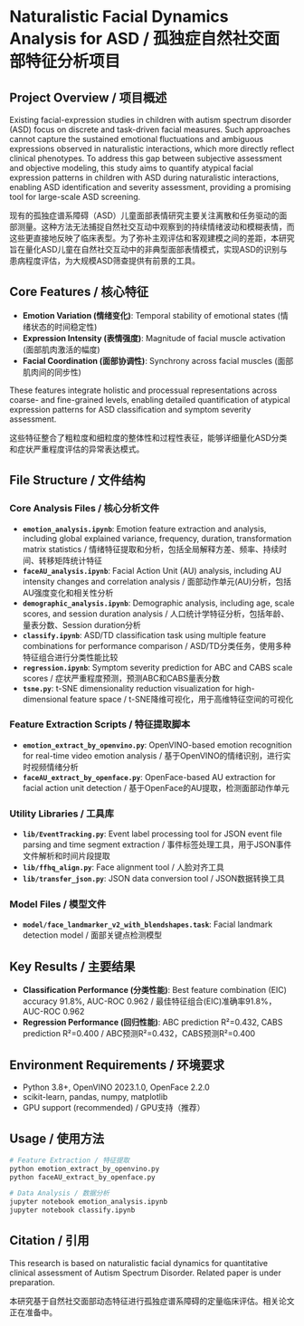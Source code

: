 # Naturalistic Facial Dynamics Analysis for ASD / 孤独症自然社交面部特征分析项目

## Project Overview / 项目概述

Existing facial-expression studies in children with autism spectrum disorder (ASD) focus on discrete and task-driven facial measures. Such approaches cannot capture the sustained emotional fluctuations and ambiguous expressions observed in naturalistic interactions, which more directly reflect clinical phenotypes. To address this gap between subjective assessment and objective modeling, this study aims to quantify atypical facial expression patterns in children with ASD during naturalistic interactions, enabling ASD identification and severity assessment, providing a promising tool for large-scale ASD screening.

现有的孤独症谱系障碍（ASD）儿童面部表情研究主要关注离散和任务驱动的面部测量。这种方法无法捕捉自然社交互动中观察到的持续情绪波动和模糊表情，而这些更直接地反映了临床表型。为了弥补主观评估和客观建模之间的差距，本研究旨在量化ASD儿童在自然社交互动中的非典型面部表情模式，实现ASD的识别与患病程度评估，为大规模ASD筛查提供有前景的工具。

## Core Features / 核心特征

- **Emotion Variation (情绪变化)**: Temporal stability of emotional states (情绪状态的时间稳定性)
- **Expression Intensity (表情强度)**: Magnitude of facial muscle activation (面部肌肉激活的幅度)  
- **Facial Coordination (面部协调性)**: Synchrony across facial muscles (面部肌肉间的同步性)

These features integrate holistic and processual representations across coarse- and fine-grained levels, enabling detailed quantification of atypical expression patterns for ASD classification and symptom severity assessment.

这些特征整合了粗粒度和细粒度的整体性和过程性表征，能够详细量化ASD分类和症状严重程度评估的异常表达模式。

## File Structure / 文件结构

### Core Analysis Files / 核心分析文件
- **`emotion_analysis.ipynb`**: Emotion feature extraction and analysis, including global explained variance, frequency, duration, transformation matrix statistics / 情绪特征提取和分析，包括全局解释方差、频率、持续时间、转移矩阵统计特征
- **`faceAU_analysis.ipynb`**: Facial Action Unit (AU) analysis, including AU intensity changes and correlation analysis / 面部动作单元(AU)分析，包括AU强度变化和相关性分析
- **`demographic_analysis.ipynb`**: Demographic analysis, including age, scale scores, and session duration analysis / 人口统计学特征分析，包括年龄、量表分数、Session duration分析
- **`classify.ipynb`**: ASD/TD classification task using multiple feature combinations for performance comparison / ASD/TD分类任务，使用多种特征组合进行分类性能比较
- **`regression.ipynb`**: Symptom severity prediction for ABC and CABS scale scores / 症状严重程度预测，预测ABC和CABS量表分数
- **`tsne.py`**: t-SNE dimensionality reduction visualization for high-dimensional feature space / t-SNE降维可视化，用于高维特征空间的可视化

### Feature Extraction Scripts / 特征提取脚本
- **`emotion_extract_by_openvino.py`**: OpenVINO-based emotion recognition for real-time video emotion analysis / 基于OpenVINO的情绪识别，进行实时视频情绪分析
- **`faceAU_extract_by_openface.py`**: OpenFace-based AU extraction for facial action unit detection / 基于OpenFace的AU提取，检测面部动作单元

### Utility Libraries / 工具库
- **`lib/EventTracking.py`**: Event label processing tool for JSON event file parsing and time segment extraction / 事件标签处理工具，用于JSON事件文件解析和时间片段提取
- **`lib/ffhq_align.py`**: Face alignment tool / 人脸对齐工具
- **`lib/transfer_json.py`**: JSON data conversion tool / JSON数据转换工具

### Model Files / 模型文件
- **`model/face_landmarker_v2_with_blendshapes.task`**: Facial landmark detection model / 面部关键点检测模型

## Key Results / 主要结果

- **Classification Performance (分类性能)**: Best feature combination (EIC) accuracy 91.8%, AUC-ROC 0.962 / 最佳特征组合(EIC)准确率91.8%，AUC-ROC 0.962
- **Regression Performance (回归性能)**: ABC prediction R²=0.432, CABS prediction R²=0.400 / ABC预测R²=0.432，CABS预测R²=0.400

## Environment Requirements / 环境要求

- Python 3.8+, OpenVINO 2023.1.0, OpenFace 2.2.0
- scikit-learn, pandas, numpy, matplotlib
- GPU support (recommended) / GPU支持（推荐）

## Usage / 使用方法

```bash
# Feature Extraction / 特征提取
python emotion_extract_by_openvino.py
python faceAU_extract_by_openface.py

# Data Analysis / 数据分析
jupyter notebook emotion_analysis.ipynb
jupyter notebook classify.ipynb
```

## Citation / 引用

This research is based on naturalistic facial dynamics for quantitative clinical assessment of Autism Spectrum Disorder. Related paper is under preparation.

本研究基于自然社交面部动态特征进行孤独症谱系障碍的定量临床评估。相关论文正在准备中。
